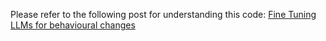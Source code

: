 Please refer to the following post for understanding this code: [Fine Tuning LLMs for behavioural changes](https://micromastery.github.io/posts/fine-tuning-llms-for-behavioural-changes/)
